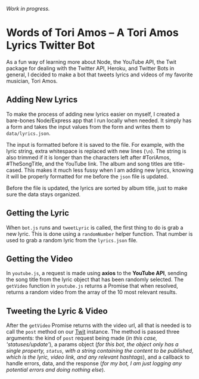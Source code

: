 _Work in progress._

# Words of Tori Amos – A Tori Amos Lyrics Twitter Bot

As a fun way of learning more about Node, the YouTube API, the Twit package for dealing with the Twitter API, Heroku, and Twitter Bots in general, I decided to make a bot that tweets lyrics and videos of my favorite musician, Tori Amos.

## Adding New Lyrics

To make the process of adding new lyrics easier on myself, I created a bare-bones Node/Express app that I run locally when needed. It simply has a form and takes the input values from the form and writes them to `data/lyrics.json`.

The input is formatted before it is saved to the file. For example, with the lyric string, extra whitespace is replaced with new lines (`\n`). The string is also trimmed if it is longer than the characters left after #ToriAmos, #TheSongTitle, and the YouTube link. The album and song titles are title-cased. This makes it much less fussy when I am adding new lyrics, knowing it will be properly formatted for me before the `json` file is updated.

Before the file is updated, the lyrics are sorted by album title, just to make sure the data stays organized.

## Getting the Lyric

When `bot.js` runs and `tweetLyric` is called, the first thing to do is grab a new lyric. This is done using a `randomNumber` helper function. That number is used to grab a random lyric from the `lyrics.json` file.

## Getting the Video

In `youtube.js`, a request is made using **axios** to the **YouTube API**, sending the song title from the lyric object that has been randomly selected. The `getVideo` function in `youtube.js` returns a Promise that when resolved, returns a random video from the array of the 10 most relevant results.

## Tweeting the Lyric & Video

After the `getVideo` Promise returns with the video url, all that is needed is to call the `post` method on our [Twit](https://www.npmjs.com/package/twit) instance. The method is passed three arguments: the kind of `post` request being made (_in this case, 'statuses/update'_), a params object (_for this bot, the object only has a single property, `status`, with a string containing the content to be published, which is the lyric, video link, and any relevant hashtags_), and a callback to handle errors, data, and the response (_for my bot, I am just logging any potential errors and doing nothing else_).
